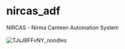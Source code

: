 # nircas_adf
NIRCAS - Nirma Canteen Automation System
<br><br>
![TJsJBFFvNY_noodles](https://user-images.githubusercontent.com/63162622/139084257-4413ea4a-5be8-4ea2-bc27-dbbe2a2bbf6d.jpg)
